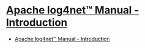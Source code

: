 # [Apache log4net™ Manual - Introduction](https://logging.apache.org/log4net/release/manual/introduction.html)

- [Apache log4net™ Manual - Introduction](#apache-log4net-manual---introduction)